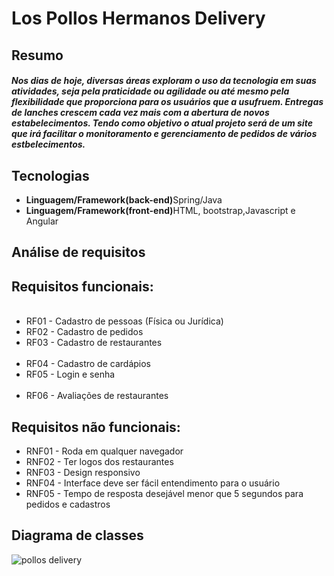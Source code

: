 <h1>Los Pollos Hermanos Delivery</h1>
<h2>Resumo</h2>
<h5>
Nos dias de hoje, diversas áreas exploram o uso da tecnologia em suas atividades, seja pela praticidade ou agilidade ou até mesmo pela flexibilidade que proporciona para os usuários que a usufruem. Entregas de lanches crescem cada vez mais com a abertura de novos estabelecimentos.
Tendo como objetivo o atual projeto será de um site que irá facilitar o monitoramento e gerenciamento de pedidos de vários estbelecimentos.</h5>
<h2>Tecnologias</h2>
<ul>
  <li><b>Linguagem/Framework(back-end)</b>Spring/Java</li>
  <li><b>Linguagem/Framework(front-end)</b>HTML, bootstrap,Javascript e Angular</li>
</ul>
<h2>Análise de requisitos</h2>
<h2>Requisitos funcionais:</h2>
<ul>
  <li>RF01 - Cadastro de pessoas (Física ou Jurídica)</li>
  <li>RF02 - Cadastro de pedidos</li>
  <li>RF03 - Cadastro de restaurantes</li>
  <li>RF04 - Cadastro de cardápios</li>
  <li>RF05 - Login e senha</li>
  <li>RF06 - Avaliações de restaurantes</li>
</ul>
<h2>Requisitos não funcionais:</h2>
<ul>
  <li>RNF01 - Roda em qualquer navegador</li>
  <li>RNF02 - Ter logos dos restaurantes</li>
  <li>RNF03 - Design responsivo</li>
  <li>RNF04 - Interface deve ser fácil entendimento para o usuário</li>
  <li>RNF05 - Tempo de resposta desejável menor que 5 segundos para pedidos e cadastros</li>
</ul>
<h2>Diagrama de classes</h2>

![pollos delivery](https://user-images.githubusercontent.com/34414598/37856423-296805f0-2ed3-11e8-8fb2-db55df6f7f10.jpg)

